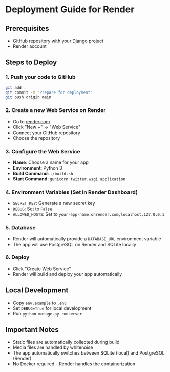 # Deployment Guide for Render

## Prerequisites
- GitHub repository with your Django project
- Render account

## Steps to Deploy

### 1. Push your code to GitHub
```bash
git add .
git commit -m "Prepare for deployment"
git push origin main
```

### 2. Create a new Web Service on Render
- Go to [render.com](https://render.com)
- Click "New +" → "Web Service"
- Connect your GitHub repository
- Choose the repository

### 3. Configure the Web Service
- **Name**: Choose a name for your app
- **Environment**: Python 3
- **Build Command**: `./build.sh`
- **Start Command**: `gunicorn twitter.wsgi:application`

### 4. Environment Variables (Set in Render Dashboard)
- `SECRET_KEY`: Generate a new secret key
- `DEBUG`: Set to `False`
- `ALLOWED_HOSTS`: Set to `your-app-name.onrender.com,localhost,127.0.0.1`

### 5. Database
- Render will automatically provide a `DATABASE_URL` environment variable
- The app will use PostgreSQL on Render and SQLite locally

### 6. Deploy
- Click "Create Web Service"
- Render will build and deploy your app automatically

## Local Development
- Copy `env.example` to `.env`
- Set `DEBUG=True` for local development
- Run `python manage.py runserver`

## Important Notes
- Static files are automatically collected during build
- Media files are handled by whitenoise
- The app automatically switches between SQLite (local) and PostgreSQL (Render)
- No Docker required - Render handles the containerization 